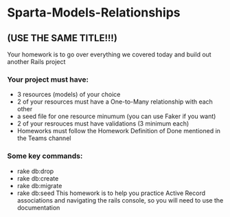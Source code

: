 # Sparta-Models-Relationships
## (USE THE SAME TITLE!!!)
Your homework is to go over everything we covered today and build out another Rails project

### Your project must have:
* 3 resources (models) of your choice
* 2 of your resources must have a One-to-Many relationship with each other
* a seed file for one resource minumum (you can use Faker if you want)
* 2 of your resrouces must have validations (3 minimum each)
* Homeworks must follow the Homework Definition of Done mentioned in the Teams channel

### Some key commands:

* rake db:drop
* rake db:create
* rake db:migrate
* rake db:seed
This homework is to help you practice Active Record associations and navigating the rails console, so you will need to use the documentation
